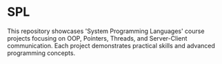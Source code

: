 # SPL
This repository showcases 'System Programming Languages' course projects focusing on OOP, Pointers, Threads, and Server-Client communication. Each project demonstrates practical skills and advanced programming concepts.
